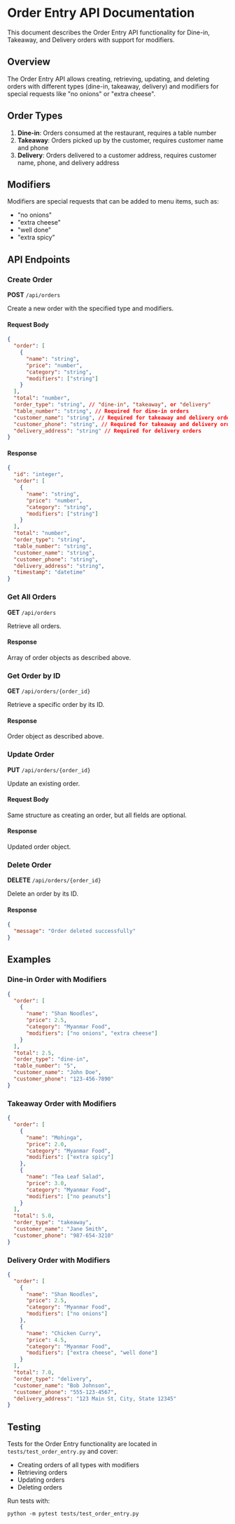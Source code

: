 # Order Entry API Documentation

This document describes the Order Entry API functionality for Dine-in, Takeaway, and Delivery orders with support for modifiers.

## Overview

The Order Entry API allows creating, retrieving, updating, and deleting orders with different types (dine-in, takeaway, delivery) and modifiers for special requests like "no onions" or "extra cheese".

## Order Types

1. **Dine-in**: Orders consumed at the restaurant, requires a table number
2. **Takeaway**: Orders picked up by the customer, requires customer name and phone
3. **Delivery**: Orders delivered to a customer address, requires customer name, phone, and delivery address

## Modifiers

Modifiers are special requests that can be added to menu items, such as:
- "no onions"
- "extra cheese"
- "well done"
- "extra spicy"

## API Endpoints

### Create Order

**POST** `/api/orders`

Create a new order with the specified type and modifiers.

#### Request Body

```json
{
  "order": [
    {
      "name": "string",
      "price": "number",
      "category": "string",
      "modifiers": ["string"]
    }
  ],
  "total": "number",
  "order_type": "string", // "dine-in", "takeaway", or "delivery"
  "table_number": "string", // Required for dine-in orders
  "customer_name": "string", // Required for takeaway and delivery orders
  "customer_phone": "string", // Required for takeaway and delivery orders
  "delivery_address": "string" // Required for delivery orders
}
```

#### Response

```json
{
  "id": "integer",
  "order": [
    {
      "name": "string",
      "price": "number",
      "category": "string",
      "modifiers": ["string"]
    }
  ],
  "total": "number",
  "order_type": "string",
  "table_number": "string",
  "customer_name": "string",
  "customer_phone": "string",
  "delivery_address": "string",
  "timestamp": "datetime"
}
```

### Get All Orders

**GET** `/api/orders`

Retrieve all orders.

#### Response

Array of order objects as described above.

### Get Order by ID

**GET** `/api/orders/{order_id}`

Retrieve a specific order by its ID.

#### Response

Order object as described above.

### Update Order

**PUT** `/api/orders/{order_id}`

Update an existing order.

#### Request Body

Same structure as creating an order, but all fields are optional.

#### Response

Updated order object.

### Delete Order

**DELETE** `/api/orders/{order_id}`

Delete an order by its ID.

#### Response

```json
{
  "message": "Order deleted successfully"
}
```

## Examples

### Dine-in Order with Modifiers

```json
{
  "order": [
    {
      "name": "Shan Noodles",
      "price": 2.5,
      "category": "Myanmar Food",
      "modifiers": ["no onions", "extra cheese"]
    }
  ],
  "total": 2.5,
  "order_type": "dine-in",
  "table_number": "5",
  "customer_name": "John Doe",
  "customer_phone": "123-456-7890"
}
```

### Takeaway Order with Modifiers

```json
{
  "order": [
    {
      "name": "Mohinga",
      "price": 2.0,
      "category": "Myanmar Food",
      "modifiers": ["extra spicy"]
    },
    {
      "name": "Tea Leaf Salad",
      "price": 3.0,
      "category": "Myanmar Food",
      "modifiers": ["no peanuts"]
    }
  ],
  "total": 5.0,
  "order_type": "takeaway",
  "customer_name": "Jane Smith",
  "customer_phone": "987-654-3210"
}
```

### Delivery Order with Modifiers

```json
{
  "order": [
    {
      "name": "Shan Noodles",
      "price": 2.5,
      "category": "Myanmar Food",
      "modifiers": ["no onions"]
    },
    {
      "name": "Chicken Curry",
      "price": 4.5,
      "category": "Myanmar Food",
      "modifiers": ["extra cheese", "well done"]
    }
  ],
  "total": 7.0,
  "order_type": "delivery",
  "customer_name": "Bob Johnson",
  "customer_phone": "555-123-4567",
  "delivery_address": "123 Main St, City, State 12345"
}
```

## Testing

Tests for the Order Entry functionality are located in `tests/test_order_entry.py` and cover:
- Creating orders of all types with modifiers
- Retrieving orders
- Updating orders
- Deleting orders

Run tests with:
```
python -m pytest tests/test_order_entry.py
```